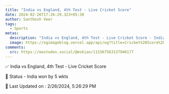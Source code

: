 ```yaml
---
title: "India vs England, 4th Test - Live Cricket Score"
date: 2024-02-26T17:26:29.323+05:30
author: Santhosh Veer
tags:
  - Sports
metas:
  description: "India vs England, 4th Test - Live Cricket Score - India won by 5 wkts"
  image: https://ogimageblog.vercel.app/api/og?title=Cricket%20Score%20%F0%9F%8F%8F
comments:
  src: https://mastodon.social/@mskian/111567563137946177
---
```


✅ India vs England, 4th Test - Live Cricket Score

📑 Status - India won by 5 wkts

<!--more-->

📝 Last Updated on : 2/26/2024, 5:26:29 PM

